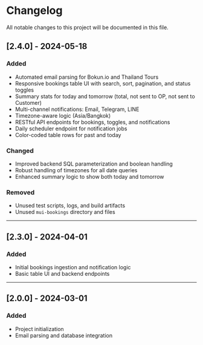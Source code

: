 # Changelog

All notable changes to this project will be documented in this file.

## [2.4.0] - 2024-05-18
### Added
- Automated email parsing for Bokun.io and Thailand Tours
- Responsive bookings table UI with search, sort, pagination, and status toggles
- Summary stats for today and tomorrow (total, not sent to OP, not sent to Customer)
- Multi-channel notifications: Email, Telegram, LINE
- Timezone-aware logic (Asia/Bangkok)
- RESTful API endpoints for bookings, toggles, and notifications
- Daily scheduler endpoint for notification jobs
- Color-coded table rows for past and today

### Changed
- Improved backend SQL parameterization and boolean handling
- Robust handling of timezones for all date queries
- Enhanced summary logic to show both today and tomorrow

### Removed
- Unused test scripts, logs, and build artifacts
- Unused `mui-bookings` directory and files

---

## [2.3.0] - 2024-04-01
### Added
- Initial bookings ingestion and notification logic
- Basic table UI and backend endpoints

---

## [2.0.0] - 2024-03-01
### Added
- Project initialization
- Email parsing and database integration 